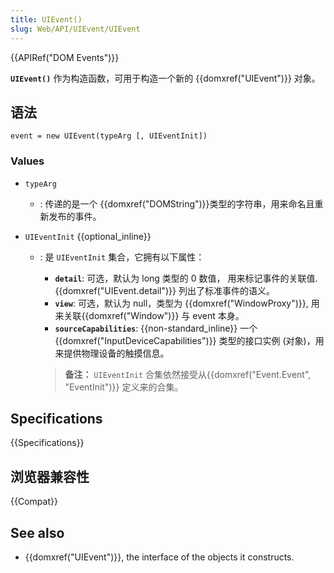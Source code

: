 ```yaml
---
title: UIEvent()
slug: Web/API/UIEvent/UIEvent
---
```


{{APIRef("DOM Events")}}

**`UIEvent()`** 作为构造函数，可用于构造一个新的 {{domxref("UIEvent")}} 对象。

## 语法

```
event = new UIEvent(typeArg [, UIEventInit])
```

### Values

- `typeArg`
  - : 传递的是一个 {{domxref("DOMString")}}类型的字符串，用来命名且重新发布的事件。
- `UIEventInit` {{optional_inline}}

  - : 是 `UIEventInit` 集合，它拥有以下属性：

    - **`detail`**: 可选，默认为 long 类型的 0 数值， 用来标记事件的关联值. {{domxref("UIEvent.detail")}} 列出了标准事件的语义。
    - **`view`**: 可选，默认为 null，类型为 {{domxref("WindowProxy")}}, 用来关联{{domxref("Window")}} 与 event 本身。
    - **`sourceCapabilities`**: {{non-standard_inline}} 一个 {{domxref("InputDeviceCapabilities")}} 类型的接口实例 (对象)，用来提供物理设备的触摸信息。

    > **备注：** `UIEventInit` 合集依然接受从{{domxref("Event.Event", "EventInit")}} 定义来的合集。

## Specifications

{{Specifications}}

## 浏览器兼容性

{{Compat}}

## See also

- {{domxref("UIEvent")}}, the interface of the objects it constructs.
